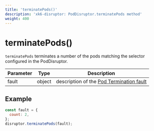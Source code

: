 ```yaml
---
title: 'terminatePods()'
description: 'xk6-disruptor: PodDisruptor.terminatePods method'
weight: 400
---
```


# terminatePods()

`terminatePods` terminates a number of the pods matching the selector configured in the PodDisruptor.

| Parameter | Type   | Description                                                                                                                              |
| --------- | ------ | ---------------------------------------------------------------------------------------------------------------------------------------- |
| fault     | object | description of the [Pod Termination fault](https://grafana.com/docs/k6/<K6_VERSION>/javascript-api/xk6-disruptor/faults/pod-termination) |

## Example

<!-- eslint-skip -->

```javascript
const fault = {
  count: 2,
};
disruptor.terminatePods(fault);
```
